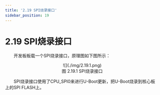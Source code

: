```yaml
---
title: '2.19 SPI烧录接口'
sidebar_position: 19
---
```


# 2.19 SPI烧录接口

&emsp;&emsp;开发板板载一个SPI烧录接口，原理图如下图所示：

<center>
![](./img/2.19.1.png)<br />
图 2.19.1 SPI烧录接口
</center>

&emsp;&emsp;SPI烧录接口使用了CPU_SPI0来进行U-Boot更新，把U-Boot烧录到核心板上的SPI FLASH上。


